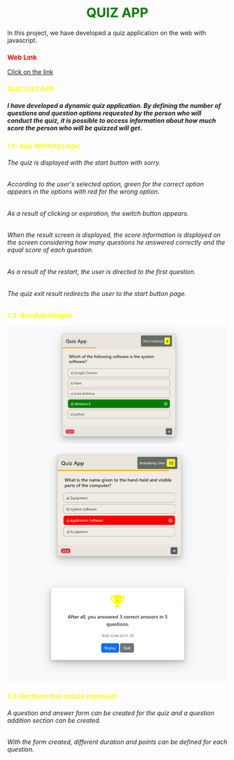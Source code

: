 
<h1 style="font-size:30px;text-align:center;color:green">QUIZ APP</h1>

<p>In this project, we have developed a quiz application on the web with javascript.</p>


<h3 style="font-size:15px;color:red">Web Lınk</h3>
<a href="https://quizesa.netlify.app/">Click on the link</a>


<h3 style="font-size:15px;color:yellow">QUIZ LIST APP</h3>

##### I have developed a dynamic quiz application. By defining the number of questions and question options requested by the person who will conduct the quiz, it is possible to access information about how much score the person who will be quizzed will get.



<h3 style="font-size:15px;color:yellow">1.1- App Working Logic</h3>

###### The quiz is displayed with the start button with sorry.
###### According to the user's selected option, green for the correct option appears in the options with red for the wrong option.
###### As a result of clicking or expiration, the switch button appears.
###### When the result screen is displayed, the score information is displayed on the screen considering how many questions he answered correctly and the equal score of each question.
###### As a result of the restart, the user is directed to the first question.
###### The quiz exit result redirects the user to the start button page.


 <h3 style="font-size:15px;color:yellow">1.2-QuizApp Images</h3>

<div style="text-align:center">
    <img src="AppImg/correct.png" alt="" width="600" height="auto">
    <img src="AppImg/incorrect.png" alt="" width="600" height="auto">
    <img src="AppImg/scoreTable.png" alt="" width="600" height="auto">
</div>



 <h3 style="font-size:15px;color:yellow">1.3-Sections that can be improved</h3>

###### A question and answer form can be created for the quiz and a question addition section can be created.

###### With the form created, different duration and points can be defined for each question.